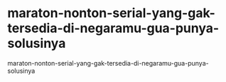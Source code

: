 # maraton-nonton-serial-yang-gak-tersedia-di-negaramu-gua-punya-solusinya
maraton-nonton-serial-yang-gak-tersedia-di-negaramu-gua-punya-solusinya

